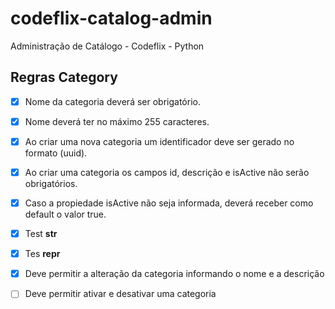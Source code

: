 # codeflix-catalog-admin
Administração de Catálogo - Codeflix - Python

## Regras Category
- [x] Nome da categoria deverá ser obrigatório.
- [x] Nome deverá ter no máximo 255 caracteres.
- [x] Ao criar uma nova categoria um identificador deve ser gerado no formato (uuid).
- [x] Ao criar uma categoria os campos id, descrição e isActive não serão obrigatórios.
- [x] Caso a propiedade isActive não seja informada, deverá receber como default o valor true.
- [x] Test __str__
- [x] Tes __repr__
- [x] Deve permitir a alteração da categoria informando o nome e a descrição
- [ ] Deve permitir ativar e desativar uma categoria

